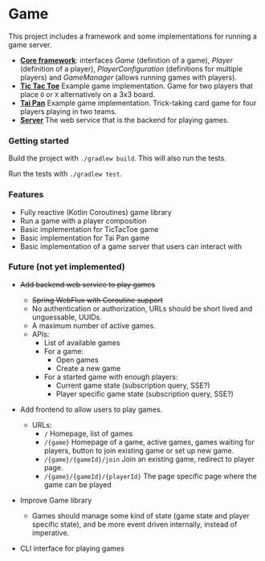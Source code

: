 # Game

This project includes a framework and some implementations for running a game server.

- [**Core framework**](./core): interfaces *Game* (definition of a game), *Player* (definition of a player), *PlayerConfiguration* (definitions for multiple players) and *GameManager* (allows running games with players).
- [**Tic Tac Toe**](./tictactoe) Example game implementation. Game for two players that place `O` or `X` alternatively on a 3x3 board.
- [**Tai Pan**](./taipan) Example game implementation. Trick-taking card game for four players playing in two teams.
- [**Server**](./server) The web service that is the backend for playing games.

### Getting started

Build the project with `./gradlew build`. This will also run the tests.

Run the tests with `./gradlew test`.

### Features

- Fully reactive (Kotlin Coroutines) game library
- Run a game with a player composition
- Basic implementation for TicTacToe game
- Basic implementation for Tai Pan game
- Basic implementation of a game server that users can interact with

### Future (not yet implemented)

- ~~Add backend web service to play games~~
  - ~~Spring WebFlux with Coroutine support~~
  - No authentication or authorization, URLs should be short lived and unguessable, UUIDs.
  - A maximum number of active games.
  - APIs:
    - List of available games
    - For a game:
      - Open games
      - Create a new game
    - For a started game with enough players:
      - Current game state (subscription query, SSE?)
      - Player specific game state (subscription query, SSE?)
  
- Add frontend to allow users to play games.
  - URLs:
    - `/` Homepage, list of games
    - `/{game}` Homepage of a game, active games, games waiting for players, button to join existing game or set up new game.
    - `/{game}/{gameId}/join` Join an existing game, redirect to player page.
    - `/{game}/{gameId}/{playerId}` The page specific page where the game can be played

- Improve Game library
  - Games should manage some kind of state (game state and player specific state), and be more event driven internally, instead of imperative.

- CLI interface for playing games